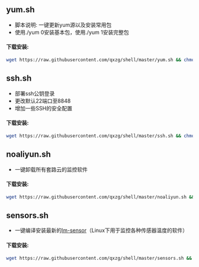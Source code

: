 ## yum.sh

- 脚本说明: 一键更新yum源以及安装常用包
- 使用./yum 0安装基本包，使用./yum 1安装完整包

#### 下载安装:
``` bash
wget https://raw.githubusercontent.com/qxzg/shell/master/yum.sh && chmod +x yum.sh
```
## ssh.sh

- 部署ssh公钥登录
- 更改默认22端口至8848
- 增加一些SSH的安全配置

#### 下载安装:
``` bash
wget https://raw.githubusercontent.com/qxzg/shell/master/ssh.sh && chmod +x ssh.sh && ./ssh.sh && rm -f ssh.sh
```

## noaliyun.sh

- 一键卸载所有套路云的监控软件

#### 下载安装:
``` bash
wget https://raw.githubusercontent.com/qxzg/shell/master/noaliyun.sh && chmod +x noaliyun.sh && ./noaliyun.sh && rm -f noaliyun.sh
```

## sensors.sh

- 一键编译安装最新的[lm-sensor](https://github.com/lm-sensors/lm-sensors)（Linux下用于监控各种传感器温度的软件）
#### 下载安装:
``` bash
wget https://raw.githubusercontent.com/qxzg/shell/master/sensors.sh && chmod +x sensors.sh && ./sensors.sh
```
